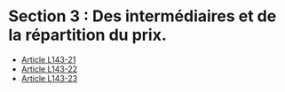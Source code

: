 # Section 3 : Des intermédiaires et de la répartition du prix.

- [Article L143-21](article-l143-21.md)
- [Article L143-22](article-l143-22.md)
- [Article L143-23](article-l143-23.md)
